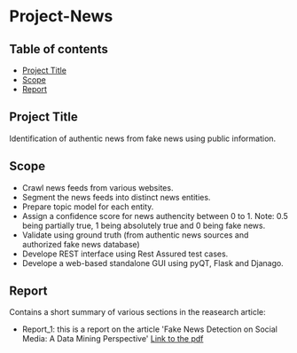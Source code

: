 # Project-News
 
## Table of contents
* [Project Title](#project-title)
* [Scope](#scope)
* [Report](#report)

## Project Title
Identification of authentic news from fake news using public information.
 
## Scope
- Crawl news feeds from various websites.
- Segment the news feeds into distinct news entities.
- Prepare topic model for each entity.
- Assign a confidence score for news authencity between 0 to 1.
 Note: 0.5 being partially true, 1 being absolutely true and 0 being fake news.
- Validate using ground truth (from authentic news sources and authorized fake news database)
- Develope REST interface using Rest Assured test cases.
- Develope a web-based standalone GUI using pyQT, Flask and Djanago. 


## Report
Contains a short summary of various sections in the reasearch article:
* Report_1: this is a report on the article 'Fake News Detection on Social Media: A Data Mining Perspective'
[Link to the pdf](https://www.google.com/url?sa=t&source=web&rct=j&url=http://www.kdd.org/exploration_files/19-1-Article2.pdf&ved=2ahUKEwip-qrIgqHwAhXfxjgGHaWdDiAQFjAFegQIGBAC&usg=AOvVaw1qBWp8YwEpQMV7tgp0Meon)

